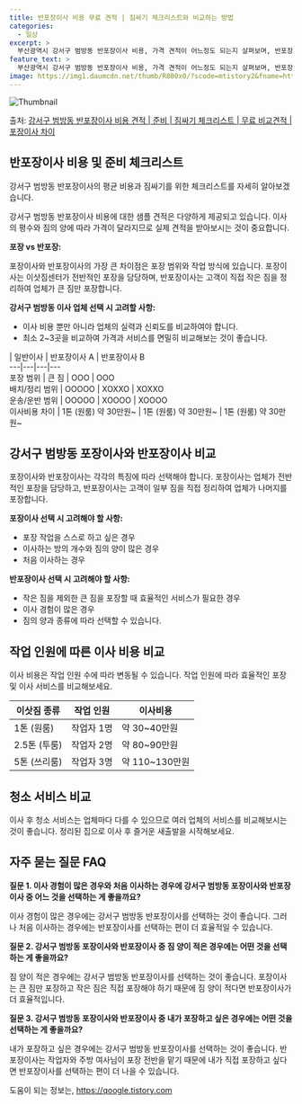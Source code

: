 ```yaml
---
title: 반포장이사 비용 무료 견적 | 짐싸기 체크리스트와 비교하는 방법
categories:
  - 일상
excerpt: >
  부산광역시 강서구 범방동 반포장이사 비용, 가격 견적이 어느정도 되는지 살펴보며, 반포장이사를 준비함에 있어 짐싸기 준비 체크리스트가 무엇인지 보겠습니다. 마지막으로 포장이사와 차이점을 통해 무료 비교견적으로 어떤 것이 더 합리적인 선택인지 공유 드립니다.강서구 범방동 포장이사 견적 샘플 보기 👈 클릭강서구 범방동 포장이사 가격 살펴보기 👈 클릭강서구 범방동 반포장이사 평균 이사 비용평수강서구 범방동 평균 이사 비용원룸 이사9평 이하 (1톤)30만원~투룸/쓰리룸 이사16평 ~ 20평 (2.5톤)80만원~쓰리룸 이사21평 (5톤) ~110만원~우리집 무료 이사견적 받기 👈 클릭포장 vs 반포장: 둘 사이의 가장 큰 차이점포장이사는 이삿짐센터가 이사 전반을 담당하는 반면, 반포장이사는 큰 짐은 업체가,..
feature_text: >
  부산광역시 강서구 범방동 반포장이사 비용, 가격 견적이 어느정도 되는지 살펴보며, 반포장이사를 준비함에 있어 짐싸기 준비 체크리스트가 무엇인지 보겠습니다. 마지막으로 포장이사와 차이점을 통해 무료 비교견적으로 어떤 것이 더 합리적인 선택인지 공유 드립니다.강서구 범방동 포장이사 견적 샘플 보기 👈 클릭강서구 범방동 포장이사 가격 살펴보기 👈 클릭강서구 범방동 반포장이사 평균 이사 비용평수강서구 범방동 평균 이사 비용원룸 이사9평 이하 (1톤)30만원~투룸/쓰리룸 이사16평 ~ 20평 (2.5톤)80만원~쓰리룸 이사21평 (5톤) ~110만원~우리집 무료 이사견적 받기 👈 클릭포장 vs 반포장: 둘 사이의 가장 큰 차이점포장이사는 이삿짐센터가 이사 전반을 담당하는 반면, 반포장이사는 큰 짐은 업체가,..
image: https://img1.daumcdn.net/thumb/R800x0/?scode=mtistory2&fname=https%3A%2F%2Fblog.kakaocdn.net%2Fdn%2FbWZxmG%2FbtsHbmVQRwP%2Fpk8kOVs449fIsnd6UIpaiK%2Fimg.webp
---
```


![Thumbnail](https://img1.daumcdn.net/thumb/R800x0/?scode=mtistory2&fname=https%3A%2F%2Fblog.kakaocdn.net%2Fdn%2FbWZxmG%2FbtsHbmVQRwP%2Fpk8kOVs449fIsnd6UIpaiK%2Fimg.webp)

<p>출처: <a href="https://qoogle.tistory.com/9725" rel="dofollow">강서구 범방동 반포장이사 비용 견적 | 준비 | 짐싸기 체크리스트 | 무료 비교견적 | 포장이사 차이</a> </p>

## 반포장이사 비용 및 준비 체크리스트

강서구 범방동 반포장이사의 평균 비용과 짐싸기를 위한 체크리스트를 자세히 알아보겠습니다.

강서구 범방동 반포장이사 비용에 대한 샘플 견적은 다양하게 제공되고 있습니다. 이사의 평수와 짐의 양에 따라 가격이 달라지므로 실제 견적을
받아보시는 것이 중요합니다.

**포장 vs 반포장:**

포장이사와 반포장이사의 가장 큰 차이점은 포장 범위와 작업 방식에 있습니다. 포장이사는 이삿짐센터가 전반적인 포장을 담당하며, 반포장이사는
고객이 직접 작은 짐을 정리하여 업체가 큰 짐만 포장합니다.

**강서구 범방동 이사 업체 선택 시 고려할 사항:**

  * 이사 비용 뿐만 아니라 업체의 실력과 신뢰도를 비교하여야 합니다.
  * 최소 2~3곳을 비교하여 가격과 서비스를 면밀히 비교해보는 것이 좋습니다.

| 일반이사 | 반포장이사 A | 반포장이사 B  
---|---|---|---  
포장 범위 | 큰 짐 | OOO | OOO  
배치/정리 범위 | OOOOO | XOXXO | XOXXO  
운송/운반 범위 | OOOOO | XOOOO | XOOOO  
이사비용 차이 | 1톤 (원룸) 약 30만원~ | 1톤 (원룸) 약 30만원~ | 1톤 (원룸) 약 30만원~  
  
## 강서구 범방동 포장이사와 반포장이사 비교

포장이사와 반포장이사는 각각의 특징에 따라 선택해야 합니다. 포장이사는 업체가 전반적인 포장을 담당하고, 반포장이사는 고객이 일부 짐을 직접
정리하여 업체가 나머지를 포장합니다.

**포장이사 선택 시 고려해야 할 사항:**

  * 포장 작업을 스스로 하고 싶은 경우
  * 이사하는 방의 개수와 짐의 양이 많은 경우
  * 처음 이사하는 경우

**반포장이사 선택 시 고려해야 할 사항:**

  * 작은 짐을 제외한 큰 짐을 포장할 때 효율적인 서비스가 필요한 경우
  * 이사 경험이 많은 경우
  * 짐의 양과 종류에 따라 선택할 수 있습니다.

## 작업 인원에 따른 이사 비용 비교

이사 비용은 작업 인원 수에 따라 변동될 수 있습니다. 작업 인원에 따라 효율적인 포장 및 이사 서비스를 비교해보세요.

이삿짐 종류 | 작업 인원 | 이사비용  
---|---|---  
1톤 (원룸) | 작업자 1명 | 약 30~40만원  
2.5톤 (투룸) | 작업자 2명 | 약 80~90만원  
5톤 (쓰리룸) | 작업자 3명 | 약 110~130만원  
  
## 청소 서비스 비교

이사 후 청소 서비스는 업체마다 다를 수 있으므로 여러 업체의 서비스를 비교해보시는 것이 좋습니다. 정리된 집으로 이사 후 즐거운 새출발을
시작해보세요.

## 자주 묻는 질문 FAQ

**질문 1. 이사 경험이 많은 경우와 처음 이사하는 경우에 강서구 범방동 포장이사와 반포장이사 중 어느 것을 선택하는 게 좋을까요?**

이사 경험이 많은 경우에는 강서구 범방동 반포장이사를 선택하는 것이 좋습니다. 그러나 처음 이사하는 경우에는 반포장이사를 선택하는 편이 더
효율적일 수 있습니다.

**질문 2. 강서구 범방동 포장이사와 반포장이사 중 짐 양이 적은 경우에는 어떤 것을 선택하는 게 좋을까요?**

짐 양이 적은 경우에는 강서구 범방동 반포장이사를 선택하는 것이 좋습니다. 포장이사는 큰 짐만 포장하고 작은 짐은 직접 포장해야 하기 때문에
짐 양이 적다면 반포장이사가 더 효율적입니다.

**질문 3. 강서구 범방동 포장이사와 반포장이사 중 내가 포장하고 싶은 경우에는 어떤 것을 선택하는 게 좋을까요?**

내가 포장하고 싶은 경우에는 강서구 범방동 반포장이사를 선택하는 것이 좋습니다. 반포장이사는 작업자와 주방 여사님이 포장 전반을 맡기 때문에
내가 직접 포장하고 싶다면 반포장이사를 선택하는 편이 더 나을 수 있습니다.

 

도움이 되는 정보는, <a href="https://qoogle.tistory.com" rel="dofollow">https://qoogle.tistory.com</a>


